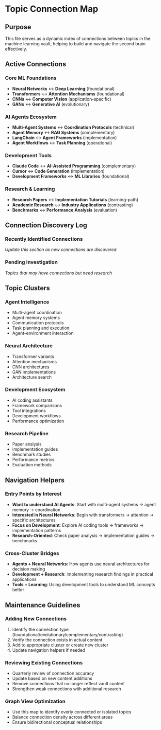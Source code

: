 # Topic Connection Map

## Purpose
This file serves as a dynamic index of connections between topics in the machine learning vault, helping to build and navigate the second brain effectively.

## Active Connections

### Core ML Foundations
- **Neural Networks** ↔ **Deep Learning** (foundational)
- **Transformers** ↔ **Attention Mechanisms** (foundational)
- **CNNs** ↔ **Computer Vision** (application-specific)
- **GANs** ↔ **Generative AI** (evolutionary)

### AI Agents Ecosystem
- **Multi-Agent Systems** ↔ **Coordination Protocols** (technical)
- **Agent Memory** ↔ **RAG Systems** (complementary)
- **LangChain** ↔ **Agent Frameworks** (implementation)
- **Agent Workflows** ↔ **Task Planning** (operational)

### Development Tools
- **Claude Code** ↔ **AI-Assisted Programming** (complementary)
- **Cursor** ↔ **Code Generation** (implementation)
- **Development Frameworks** ↔ **ML Libraries** (foundational)

### Research & Learning
- **Research Papers** ↔ **Implementation Tutorials** (learning-path)
- **Academic Research** ↔ **Industry Applications** (contrasting)
- **Benchmarks** ↔ **Performance Analysis** (evaluation)

## Connection Discovery Log

### Recently Identified Connections
*Update this section as new connections are discovered*

### Pending Investigation
*Topics that may have connections but need research*

## Topic Clusters

### Agent Intelligence
- Multi-agent coordination
- Agent memory systems  
- Communication protocols
- Task planning and execution
- Agent-environment interaction

### Neural Architecture
- Transformer variants
- Attention mechanisms
- CNN architectures
- GAN implementations
- Architecture search

### Development Ecosystem
- AI coding assistants
- Framework comparisons
- Tool integrations
- Development workflows
- Performance optimization

### Research Pipeline
- Paper analysis
- Implementation guides
- Benchmark studies
- Performance metrics
- Evaluation methods

## Navigation Helpers

### Entry Points by Interest
- **Want to understand AI Agents**: Start with multi-agent systems → agent memory → coordination
- **Interested in Neural Networks**: Begin with transformers → attention → specific architectures
- **Focus on Development**: Explore AI coding tools → frameworks → implementation patterns
- **Research-Oriented**: Check paper analysis → implementation guides → benchmarks

### Cross-Cluster Bridges
- **Agents + Neural Networks**: How agents use neural architectures for decision making
- **Development + Research**: Implementing research findings in practical applications  
- **Tools + Learning**: Using development tools to understand ML concepts better

## Maintenance Guidelines

### Adding New Connections
1. Identify the connection type (foundational/evolutionary/complementary/contrasting)
2. Verify the connection exists in actual content
3. Add to appropriate cluster or create new cluster
4. Update navigation helpers if needed

### Reviewing Existing Connections
- Quarterly review of connection accuracy
- Update based on new content additions
- Remove connections that no longer reflect vault content
- Strengthen weak connections with additional research

### Graph View Optimization
- Use this map to identify overly connected or isolated topics
- Balance connection density across different areas
- Ensure bidirectional conceptual relationships